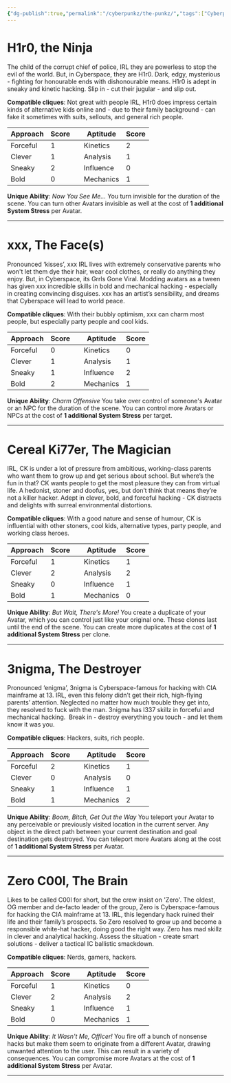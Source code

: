 ```yaml
---
{"dg-publish":true,"permalink":"/cyberpunkz/the-punkz/","tags":["Cyberpunkz/SRD"]}
---
```


# H1r0, the Ninja
The child of the corrupt chief of police, IRL they are powerless to stop the evil of the world. But, in Cyberspace, they are H1r0. Dark, edgy, mysterious - fighting for honourable ends with dishonourable means. H1r0 is adept in sneaky and kinetic hacking. Slip in - cut their jugular - and slip out. 

**Compatible cliques**: Not great with people IRL, H1r0 does impress certain kinds of alternative kids online and - due to their family background - can fake it sometimes with suits, sellouts, and general rich people.

| Approach | Score |     | Aptitude  | Score |
| -------- | ----- | --- | --------- | ----- |
| Forceful | 1     |     | Kinetics  | 2     |
| Clever   | 1     |     | Analysis  | 1     |
| Sneaky   | 2     |     | Influence | 0     |
| Bold     | 0     |     | Mechanics | 1     |

**Unique Ability**: *Now You See Me...*
You turn invisible for the duration of the scene. 
You can turn other Avatars invisible as well at the cost of **1 additional System Stress** per Avatar.


---

# xxx, The Face(s)
Pronounced ‘kisses’, xxx IRL lives with extremely conservative parents who won't let them dye their hair, wear cool clothes, or really do anything they enjoy. But, in Cyberspace, its Grrls Gone Viral. Modding avatars as a tween has given xxx incredible skills in bold and mechanical hacking - especially in creating convincing disguises. xxx has an artist’s sensibility, and dreams that Cyberspace will lead to world peace.

**Compatible cliques**: With their bubbly optimism, xxx can charm most people, but especially party people and cool kids.

| Approach | Score |     | Aptitude  | Score |
| -------- | ----- | --- | --------- | ----- |
| Forceful | 0     |     | Kinetics  | 0     |
| Clever   | 1     |     | Analysis  | 1     |
| Sneaky   | 1     |     | Influence | 2     |
| Bold     | 2     |     | Mechanics | 1     |

**Unique Ability**: *Charm Offensive*
You take over control of someone's Avatar or an NPC for the duration of the scene. 
You can control more Avatars or NPCs at the cost of **1 additional System Stress** per target.


---
# Cereal Ki77er, The Magician
IRL, CK is under a lot of pressure from ambitious, working-class parents who want them to grow up and get serious about school. But where’s the fun in that? CK wants people to get the most pleasure they can from virtual life. A hedonist, stoner and doofus, yes, but don’t think that means they’re not a killer hacker. Adept in clever, bold, and forceful hacking - CK distracts and delights with surreal environmental distortions. 

**Compatible cliques**: With a good nature and sense of humour, CK is influential with other stoners, cool kids, alternative types, party people, and working class heroes.

| Approach | Score |     | Aptitude  | Score |
| -------- | ----- | --- | --------- | ----- |
| Forceful | 1     |     | Kinetics  | 1     |
| Clever   | 2     |     | Analysis  | 2     |
| Sneaky   | 0     |     | Influence | 1     |
| Bold     | 1     |     | Mechanics | 0     |

**Unique Ability**: *But Wait, There's More!*
You create a duplicate of your Avatar, which you can control just like your original one. These clones last until the end of the scene.
You can create more duplicates at the cost of **1 additional System Stress** per clone.


---
# 3nigma, The Destroyer
Pronounced ‘enigma’, 3nigma is Cyberspace-famous for hacking with CIA mainframe at 13. IRL, even this felony didn’t get their rich, high-flying parents’ attention. Neglected no matter how much trouble they get into, they resolved to fuck with the man. 3nigma has l337 skillz in forceful and mechanical hacking.  Break in - destroy everything you touch - and let them know it was you.

**Compatible cliques**: Hackers, suits, rich people.

| Approach | Score |     | Aptitude  | Score |
| -------- | ----- | --- | --------- | ----- |
| Forceful | 2     |     | Kinetics  | 1     |
| Clever   | 0     |     | Analysis  | 0     |
| Sneaky   | 1     |     | Influence | 1     |
| Bold     | 1     |     | Mechanics | 2     |

**Unique Ability**: *Boom, Bitch, Get Out the Way*
You teleport your Avatar to any perceivable or previously visited location in the current server. Any object in the direct path between your current destination and goal destination gets destroyed. 
You can teleport more Avatars along at the cost of **1 additional System Stress** per Avatar.


---
# Zero C00l, The Brain
Likes to be called C00l for short, but the crew insist on 'Zero'. The oldest, OG member and de-facto leader of the group, Zero is Cyberspace-famous for hacking the CIA mainframe at 13. IRL, this legendary hack ruined their life and their family’s prospects. So Zero resolved to grow up and become a responsible white-hat hacker, doing good the right way. Zero has mad skillz in clever and analytical hacking. Assess the situation - create smart solutions - deliver a tactical IC ballistic smackdown.

**Compatible cliques**: Nerds, gamers, hackers.

| Approach | Score |     | Aptitude  | Score |
| -------- | ----- | --- | --------- | ----- |
| Forceful | 1     |     | Kinetics  | 0     |
| Clever   | 2     |     | Analysis  | 2     |
| Sneaky   | 1     |     | Influence | 1     |
| Bold     | 0     |     | Mechanics | 1     |

**Unique Ability**: *It Wasn't Me, Officer!*
You fire off a bunch of nonsense hacks but make them seem to originate from a different Avatar, drawing unwanted attention to the user. This can result in a variety of consequences.
You can compromise more Avatars at the cost of **1 additional System Stress** per Avatar.


---